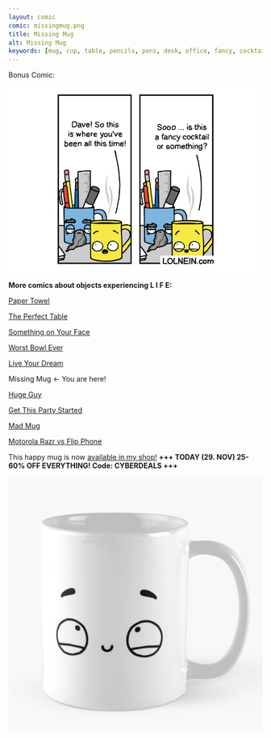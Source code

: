```yaml
---
layout: comic
comic: missingmug.png
title: Missing Mug
alt: Missing Mug
keywords: [mug, cup, table, pencils, pens, desk, office, fancy, cocktail, supplies, coffee, missing, dave]
---
```


Bonus Comic:

![Missing Mug Bonus](/images/missingmug_bonus.png)


__More comics about objects experiencing L I F E:__

[Paper Towel](https://lolnein.com/2017/04/25/papertowel/)

[The Perfect Table](https://lolnein.com/2017/04/30/theperfecttable/)

[Something on Your Face](https://lolnein.com/2017/05/07/somethingonyourface/)

[Worst Bowl Ever](https://lolnein.com/2018/08/02/worstbowlever/)

[Live Your Dream](https://lolnein.com/2018/09/14/liveyourdream/)

Missing Mug <- You are here!

[Huge Guy](https://lolnein.com/2019/09/16/hugeguy/)

[Get This Party Started](https://lolnein.com/2019/09/30/getthispartystarted/)

[Mad Mug](https://lolnein.com/2019/11/11/madmug/)

[Motorola Razr vs Flip Phone](https://lolnein.com/2019/11/16/motorolarazrvsflipphone/)


This happy mug is now [available in my shop!](https://www.redbubble.com/people/LOLNEIN/shop) __+++ TODAY (29. NOV) 25-60% OFF EVERYTHING! Code: CYBERDEALS +++__

[![Happy Mug](/images/happymug.jpg)](https://www.redbubble.com/people/lolnein/works/42532538-curious-face?p=mug&style=standard)

